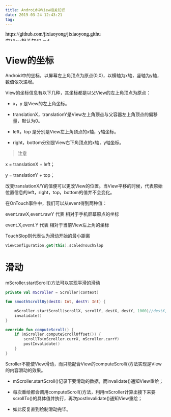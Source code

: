 ```yaml
---
title: Android中View相关知识
date: 2019-03-24 12:43:21
tag: 
---
```


<script src="https://jixiaoyong.github.io/js/edit_on_github.js"></script>
<iframe id="iframeid" scrolling=false  height="30" frameborder="no" border="0"marginwidth="0" marginheight="0" onload="Javascript:editOnGithub()" srcdoc="<div id=&quot;url&quot;>https://github.com/jixiaoyong/jixiaoyong.github.io/edit/hexo_blog/blog/source/_posts/Android中View相关知识.md</div>"></iframe>

# View的坐标

Android中的坐标，以屏幕左上角顶点为原点(0,0)，以横轴为x轴，竖轴为y轴，数值依次递增。

View的坐标信息有以下几种，其坐标都是以父View的左上角顶点为原点：

* x，y 是View的左上角坐标。

* translationX，translationY是View左上角顶点与父容器左上角顶点的偏移量，默认为0。

* left，top 是分别是View左上角顶点的x轴，y轴坐标。

* right，bottom分别是View右下角顶点的x轴，y轴坐标。

> 注意

x = translationX + left；

y = translationY + top；

改变translationX/Y的值便可以更改View的位置。当View平移的时候，代表原始位置信息的left，right，top，bottom的值并不会变化。

在OnTouch事件中，我们可以从event得到两种值：

event.rawX,event.rawY 代表 相对于手机屏幕原点的坐标

event.X,event.Y 代表 相对于当前View左上角的坐标

TouchSlop则代表认为滑动开始的最小距离

```kotlin
ViewConfiguration.get(this).scaledTouchSlop
```

# 滑动

mScroller.startScroll()方法可以实现平滑的滑动

```kotlin
private val mScroller = Scroller(context)

fun smoothScrollBy(destX: Int, destY: Int) {

    mScroller.startScroll(scrollX, scrollY, destX, destY, 1000)//destX, destY的值如果是正的话，会向左，上方移动
    invalidate()
}

override fun computeScroll() {
    if (mScroller.computeScrollOffset()) {
        scrollTo(mScroller.currX, mScroller.currY)
        postInvalidate()
    }
}
```

Scroller不能使View滑动，而只能配合View的computeScroll()方法实现是View的内容滑动的效果。

* mScroller.startScroll()记录下要滑动的数据，而invalidate()通知View重绘；

* 每次重绘都会调用computeScroll()方法，利用mScroller计算出接下来要scrollTo()的具体值并执行，再次postInvalidate()通知View重绘；

* 如此反复直到绘制滑动完毕。

